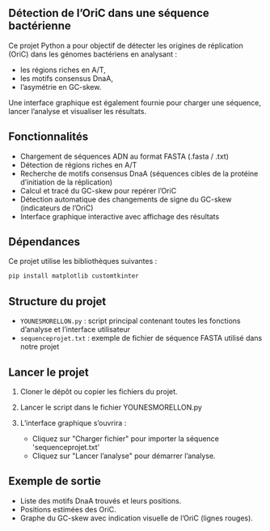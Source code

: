 ## Détection de l’OriC dans une séquence bactérienne

Ce projet Python a pour objectif de détecter les origines de réplication (OriC) dans les génomes bactériens en analysant :

* les régions riches en A/T,
* les motifs consensus DnaA,
* l’asymétrie en GC-skew.

Une interface graphique est également fournie pour charger une séquence, lancer l’analyse et visualiser les résultats.


## Fonctionnalités

* Chargement de séquences ADN au format FASTA (.fasta / .txt)
* Détection de régions riches en A/T
* Recherche de motifs consensus DnaA (séquences cibles de la protéine d’initiation de la réplication)
* Calcul et tracé du GC-skew pour repérer l’OriC
* Détection automatique des changements de signe du GC-skew (indicateurs de l’OriC)
* Interface graphique interactive avec affichage des résultats


## Dépendances

Ce projet utilise les bibliothèques suivantes :

```bash
pip install matplotlib customtkinter
```


## Structure du projet

* `YOUNESMORELLON.py` : script principal contenant toutes les fonctions d’analyse et l’interface utilisateur
* `sequenceprojet.txt` : exemple de fichier de séquence FASTA utilisé dans notre projet


## Lancer le projet

1. Cloner le dépôt ou copier les fichiers du projet.
2. Lancer le script dans le fichier YOUNESMORELLON.py
3. L’interface graphique s’ouvrira :

   * Cliquez sur "Charger fichier" pour importer la séquence 'sequenceprojet.txt'
   * Cliquez sur "Lancer l’analyse" pour démarrer l’analyse.


## Exemple de sortie

* Liste des motifs DnaA trouvés et leurs positions.
* Positions estimées des OriC.
* Graphe du GC-skew avec indication visuelle de l’OriC (lignes rouges).
